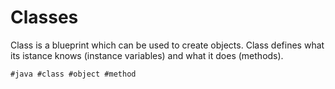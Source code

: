 # Classes

Class is a blueprint which can be used to create objects. Class defines what its istance knows (instance variables) and what it does (methods).

    #java #class #object #method
